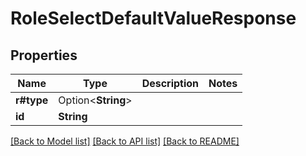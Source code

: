 # RoleSelectDefaultValueResponse

## Properties

Name | Type | Description | Notes
------------ | ------------- | ------------- | -------------
**r#type** | Option<**String**> |  | 
**id** | **String** |  | 

[[Back to Model list]](../README.md#documentation-for-models) [[Back to API list]](../README.md#documentation-for-api-endpoints) [[Back to README]](../README.md)


